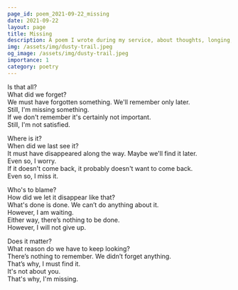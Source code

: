 ```yaml
---
page_id: poem_2021-09-22_missing
date: 2021-09-22
layout: page
title: Missing
description: A poem I wrote during my service, about thoughts, longing, expectations, self-contradiction and getting lost.
img: /assets/img/dusty-trail.jpeg
og_image: /assets/img/dusty-trail.jpeg
importance: 1
category: poetry
---
```


Is that all?  
What did we forget?  
We must have forgotten something. We'll remember only later.  
Still, I'm missing something.  
If we don't remember it's certainly not important.  
Still, I'm not satisfied.

Where is it?  
When did we last see it?  
It must have disappeared along the way. Maybe we'll find it later.  
Even so, I worry.  
If it doesn't come back, it probably doesn't want to come back.  
Even so, I miss it.

Who's to blame?  
How did we let it disappear like that?  
What's done is done. We can’t do anything about it.  
However, I am waiting.  
Either way, there’s nothing to be done.  
However, I will not give up.

Does it matter?  
What reason do we have to keep looking?  
There’s nothing to remember. We didn’t forget anything.  
That’s why, I must find it.  
It's not about you.  
That's why, I'm missing.
